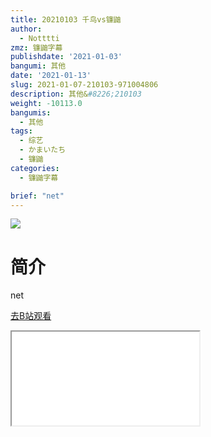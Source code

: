 ```yaml
---
title: 20210103 千鸟vs镰鼬
author:
  - Notttti
zmz: 镰鼬字幕
publishdate: '2021-01-03'
bangumi: 其他
date: '2021-01-13'
slug: 2021-01-07-210103-971004806
description: 其他&#8226;210103
weight: -10113.0
bangumis:
  - 其他
tags:
  - 综艺
  - かまいたち
  - 镰鼬
categories:
  - 镰鼬字幕

brief: "net"
---
```

![](https://raw.githubusercontent.com/tcgriffith/owaraisite/master/static/tmpimg/323c79025ae75267f537d537d4fa593b392a88f4.jpg.480.jpg)
# 简介  
net  

[去B站观看](https://www.bilibili.com/video/av971004806/)
<div class ="resp-container"><iframe class="testiframe" src="//player.bilibili.com/player.html?aid=971004806"", scrolling="no", allowfullscreen="true" > </iframe></div> 

